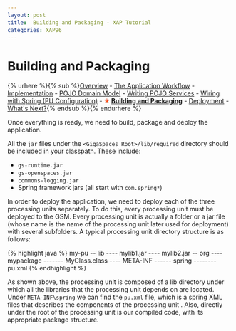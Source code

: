 ```yaml
---
layout: post
title:  Building and Packaging - XAP Tutorial
categories: XAP96
---
```


# Building and Packaging

{% urhere %}{% sub %}[Overview](#1) - [The Application Workflow](#2) - [Implementation](#3) - [POJO Domain Model](#4) - [Writing POJO Services](#5) - [Wiring with Spring (PU Configuration)](#6) - ![sstar.gif](/attachment_files/sstar.gif) **[Building and Packaging](#7)** - [Deployment](#8) - [What's Next?](#9){% endsub %}{% endurhere %}

Once everything is ready, we need to build, package and deploy the application.

All the `jar` files under the `<GigaSpaces Root>/lib/required` directory should be included in your classpath. These include:

- `gs-runtime.jar`
- `gs-openspaces.jar`
- `commons-logging.jar`
- Spring framework jars (all start with `com.spring*`)

In order to deploy the application, we need to deploy each of the three processing units separately. To do this, every processing unit must be deployed to the GSM. Every processing unit is actually a folder or a jar file (whose name is the name of the processing unit later used for deployment) with several subfolders. A typical processing unit directory structure is as follows:

{% highlight java %}
my-pu
-- lib
---- mylib1.jar
---- mylib2.jar
-- org
---- mypackage
------- MyClass.class
---- META-INF
------ spring
-------- pu.xml
{% endhighlight %}

As shown above, the processing unit is composed of a lib directory under which all the libraries that the processing unit depends on are located. Under `META-INF\spring` we can find the `pu.xml` file, which is a spring XML files that describes the components of the processing unit . Also, directly under the root of the processing unit is our compiled code, with its appropriate package structure.
